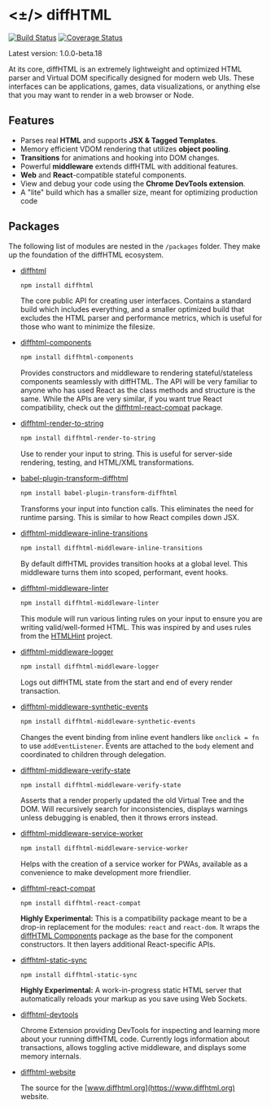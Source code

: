 # <±/> diffHTML

[![Build Status](https://travis-ci.org/tbranyen/diffhtml.svg?branch=master)](https://travis-ci.org/tbranyen/diffhtml)
[![Coverage
  Status](https://coveralls.io/repos/tbranyen/diffhtml/badge.svg?branch=master&service=github)](https://coveralls.io/github/tbranyen/diffhtml?branch=master)

Latest version: 1.0.0-beta.18

At its core, diffHTML is an extremely lightweight and optimized HTML parser and
Virtual DOM specifically designed for modern web UIs. These interfaces can be
applications, games, data visualizations, or anything else that you may want to
render in a web browser or Node.

## Features

- Parses real **HTML** and supports **JSX & Tagged Templates**.
- Memory efficient VDOM rendering that utilizes **object pooling**.
- **Transitions** for animations and hooking into DOM changes.
- Powerful **middleware** extends diffHTML with additional features.
- **Web** and **React**-compatible stateful components.
- View and debug your code using the **Chrome DevTools extension**.
- A "lite" build which has a smaller size, meant for optimizing production code

## Packages

The following list of modules are nested in the `/packages` folder. They make
up the foundation of the diffHTML ecosystem.

* [diffhtml](/packages/diffhtml)

  ```sh
  npm install diffhtml
  ```

  The core public API for creating user interfaces. Contains a standard build
  which includes everything, and a smaller optimized build that excludes the
  HTML parser and performance metrics, which is useful for those who want to
  minimize the filesize.

* [diffhtml-components](/packages/diffhtml-components)

  ```sh
  npm install diffhtml-components
  ```

  Provides constructors and middleware to rendering stateful/stateless
  components seamlessly with diffHTML. The API will be very familiar to anyone
  who has used React as the class methods and structure is the same. While the
  APIs are very similar, if you want true React compatibility, check out the
  [diffhtml-react-compat](/packages/diffhtml-react-compat) package.

* [diffhtml-render-to-string](/packages/diffhtml-render-to-string)

  ```sh
  npm install diffhtml-render-to-string
  ```

  Use to render your input to string. This is useful for server-side rendering,
  testing, and HTML/XML transformations.

* [babel-plugin-transform-diffhtml](/packages/babel-plugin-transform-diffhtml)

  ```sh
  npm install babel-plugin-transform-diffhtml
  ```

  Transforms your input into function calls. This eliminates the need for
  runtime parsing. This is similar to how React compiles down JSX.

* [diffhtml-middleware-inline-transitions](/packages/diffhtml-middleware-inline-transitions)

  ```sh
  npm install diffhtml-middleware-inline-transitions
  ```

  By default diffHTML provides transition hooks at a global level. This
  middleware turns them into scoped, performant, event hooks.

* [diffhtml-middleware-linter](/packages/diffhtml-middleware-linter)

  ```sh
  npm install diffhtml-middleware-linter
  ```

  This module will run various linting rules on your input to ensure you are
  writing valid/well-formed HTML. This was inspired by and uses rules from the
  [HTMLHint](https://htmlhint.com/) project.

* [diffhtml-middleware-logger](/packages/diffhtml-middleware-logger)

  ```sh
  npm install diffhtml-middleware-logger
  ```

  Logs out diffHTML state from the start and end of every render transaction.

* [diffhtml-middleware-synthetic-events](/packages/diffhtml-middleware-synthetic-events)

  ```sh
  npm install diffhtml-middleware-synthetic-events
  ```

  Changes the event binding from inline event handlers like `onclick = fn` to
  use `addEventListener`. Events are attached to the `body` element and
  coordinated to children through delegation.

* [diffhtml-middleware-verify-state](/packages/diffhtml-middleware-verify-state)

  ```sh
  npm install diffhtml-middleware-verify-state
  ```

  Asserts that a render properly updated the old Virtual Tree and the DOM. Will
  recursively search for inconsistencies, displays warnings unless debugging is
  enabled, then it throws errors instead.

* [diffhtml-middleware-service-worker](/packages/diffhtml-middleware-service-worker)

  ```sh
  npm install diffhtml-middleware-service-worker
  ```

  Helps with the creation of a service worker for PWAs, available as a
  convenience to make development more friendlier.

* [diffhtml-react-compat](/packages/diffhtml-react-compat)

  ```
  npm install diffhtml-react-compat
  ```

  **Highly Experimental:** This is a compatibility package meant to be a
  drop-in replacement for the modules: `react` and `react-dom`. It wraps the
  [diffHTML Components](/packages/diffhtml-components) package as the base for
  the component constructors. It then layers additional React-specific APIs.

* [diffhtml-static-sync](/packages/diffhtml-static-sync)

  ```
  npm install diffhtml-static-sync
  ```

  **Highly Experimental:** A work-in-progress static HTML server that automatically
  reloads your markup as you save using Web Sockets.

* [diffhtml-devtools](/packages/diffhtml-devtools)

  Chrome Extension providing DevTools for inspecting and learning more about
  your running diffHTML code. Currently logs information about transactions,
  allows toggling active middleware, and displays some memory internals.

* [diffhtml-website](/packages/diffhtml-website)

  The source for the [www.diffhtml.org](https://www.diffhtml.org) website.
